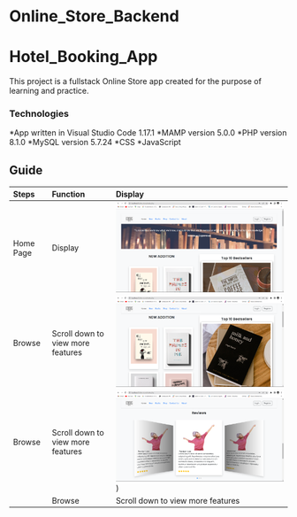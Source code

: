 # Online_Store_Backend
# Hotel_Booking_App
This project is a fullstack Online Store app created for the purpose of learning and practice. 

### Technologies
*App written in Visual Studio Code 1.17.1
*MAMP version 5.0.0
*PHP version 8.1.0
*MySQL version 5.7.24
*CSS
*JavaScript

## Guide
| Steps  | Function |  Display |
| :------------- | :------------- | :------------- |
| Home Page | Display  | ![preview](https://github.com/Karabo-Dikolomela/Online_Store_Backend/blob/main/images/readme/hero.png) 
| Browse | Scroll down to view more features | ![preview](https://github.com/Karabo-Dikolomela/Online_Store_Backend/blob/main/images/readme/newbestsellers.png) 
| Browse | Scroll down to view more features | ![preview](https://github.com/Karabo-Dikolomela/Online_Store_Backend/blob/main/images/readme/reviews.png) ) |
| | Browse | Scroll down to view more features | ![preview](https://github.com/Karabo-Dikolomela/Online_Store_Backend/blob/main/images/readme/reachUs.png)  
